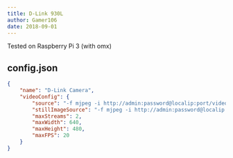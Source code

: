 ```yaml
---
title: D-Link 930L
author: Gamer106
date: 2018-09-01
---
```

Tested on Raspberry Pi 3 (with omx)

## config.json

```json
{
	"name": "D-Link Camera",
	"videoConfig": {
		"source": "-f mjpeg -i http://admin:password@localip:port/video.cgi",
		"stillImageSource": "-f mjpeg -i http://admin:password@localip:port/image.jpg",
		"maxStreams": 2,
		"maxWidth": 640,
		"maxHeight": 480,
		"maxFPS": 20
	}
}
```
